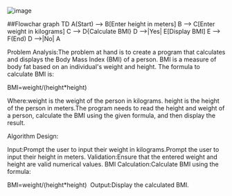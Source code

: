 ![image](https://github.com/SWEG-2015EC-Batch/Code-Warrior/assets/149233683/bf4edc99-31a6-4c36-b823-3ffd9a2839f7)

##Flowchar
graph TD
    A(Start) --> B[Enter height in meters]
    B --> C[Enter weight in kilograms]
    C --> D{Calculate BMI}
    D -->|Yes| E[Display BMI]
    E --> F(End)
    D -->|No| A





Problem Analysis:The problem at hand is to create a program that calculates and displays the Body Mass Index (BMI) of a person. BMI is a measure of body fat based on an individual's weight and height. The formula to calculate BMI is:

BMI=weight/(height*height)

Where:weight is the weight of the person in kilograms. height is the height of the person in meters.The program needs to read the height and weight of a person, calculate the BMI using the given formula, and then display the result.

Algorithm Design:

Input:Prompt the user to input their weight in kilograms.Prompt the user to input their height in meters.
Validation:Ensure that the entered weight and height are valid numerical values. 
BMI Calculation:Calculate BMI using the formula: 

BMI=weight/(height*height)
​
 Output:Display the calculated BMI.

























